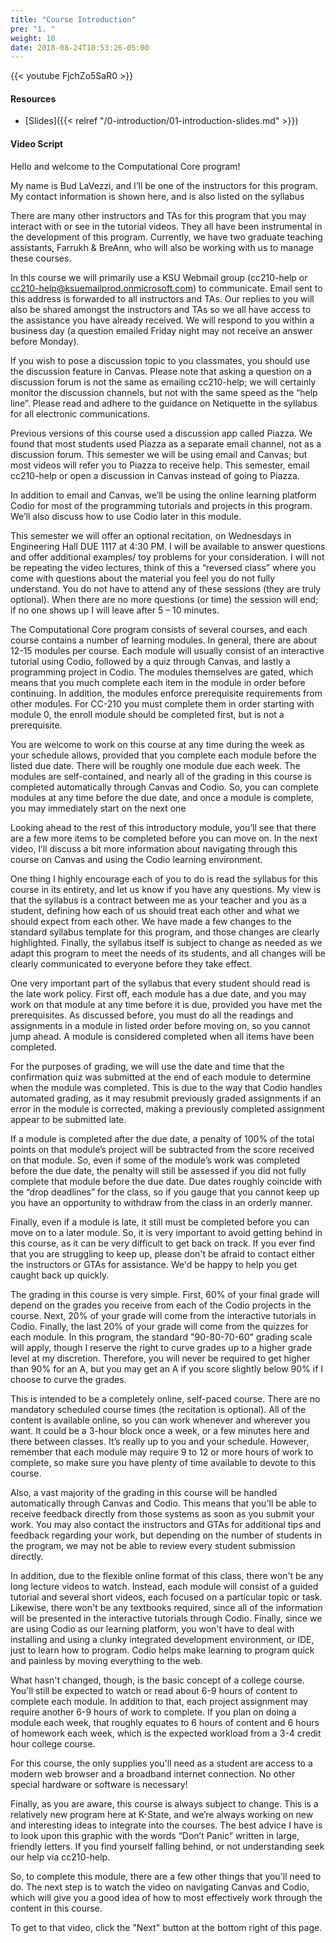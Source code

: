 ```yaml
---
title: "Course Introduction"
pre: "1. "
weight: 10
date: 2018-08-24T10:53:26-05:00
---
```


{{< youtube FjchZo5SaR0 >}}

#### Resources

* [Slides]({{< relref "/0-introduction/01-introduction-slides.md" >}})

#### Video Script

Hello and welcome to the Computational Core program!

My name is Bud LaVezzi, and I’ll be one of the instructors for this program. My contact information is shown here, and is also listed on the syllabus

There are many other instructors and TAs for this program that you may interact with or see in the tutorial videos. They all have been instrumental in the development of this program. Currently, we have two graduate teaching assistants, Farrukh & BreAnn, who will also be working with us to manage these courses.

In this course we will primarily use a KSU Webmail group (cc210-help or cc210-help@ksuemailprod.onmicrosoft.com) to communicate.  Email sent to this address is forwarded to all instructors and TAs.  Our replies to you will also be shared amongst the instructors and TAs so we all have access to the assistance you have already received. We will respond to you within a business day (a question emailed Friday night may not receive an answer before Monday).

If you wish to pose a discussion topic to you classmates, you should use the discussion feature in Canvas.  Please note that asking a question on a discussion forum is not the same as emailing cc210-help; we will certainly monitor the discussion channels, but not with the same speed as the “help line”.  Please read and adhere to the guidance on Netiquette in the syllabus for all electronic communications.

Previous versions of this course used a discussion app called Piazza.  We found that most students used Piazza as a separate email channel, not as a discussion forum.  This semester we will be using email and Canvas; but most videos will refer you to Piazza to receive help.  This semester, email cc210-help or open a discussion in Canvas instead of going to Piazza.

In addition to email and Canvas, we’ll be using the online learning platform Codio for most of the programming tutorials and projects in this program. We’ll also discuss how to use Codio later in this module.

This semester we will offer an optional recitation, on Wednesdays in Engineering Hall DUE 1117 at 4:30 PM.  I will be available to answer questions and offer additional examples/ toy problems for your consideration.  I will not be repeating the video lectures, think of this a “reversed class” where you come with questions about the material you feel you do not fully understand.  You do not have to attend any of these sessions (they are truly optional).  When there are no more questions (or time) the session will end; if no one shows up I will leave after 5 – 10 minutes.

The Computational Core program consists of several courses, and each course contains a number of learning modules. In general, there are about 12-15 modules per course. Each module will usually consist of an interactive tutorial using Codio, followed by a quiz through Canvas, and lastly a programming project in Codio. The modules themselves are gated, which means that you much complete each item in the module in order before continuing. In addition, the modules enforce prerequisite requirements from other modules.  For CC-210 you must complete them in order starting with module 0, the enroll module should be completed first, but is not a prerequisite. 

You are welcome to work on this course at any time during the week as your schedule allows, provided that you complete each module before the listed due date. There will be roughly one module due each week. The modules are self-contained, and nearly all of the grading in this course is completed automatically through Canvas and Codio. So, you can complete modules at any time before the due date, and once a module is complete, you may immediately start on the next one

Looking ahead to the rest of this introductory module, you’ll see that there are a few more items to be completed before you can move on. In the next video, I’ll discuss a bit more information about navigating through this course on Canvas and using the Codio learning environment.

One thing I highly encourage each of you to do is read the syllabus for this course in its entirety, and let us know if you have any questions. My view is that the syllabus is a contract between me as your teacher and you as a student, defining how each of us should treat each other and what we should expect from each other. We have made a few changes to the standard syllabus template for this program, and those changes are clearly highlighted. Finally, the syllabus itself is subject to change as needed as we adapt this program to meet the needs of its students, and all changes will be clearly communicated to everyone before they take effect.

One very important part of the syllabus that every student should read is the late work policy. First off, each module has a due date, and you may work on that module at any time before it is due, provided you have met the prerequisites. As discussed before, you must do all the readings and assignments in a module in listed order before moving on, so you cannot jump ahead. A module is considered completed when all items have been completed.

For the purposes of grading, we will use the date and time that the confirmation quiz was submitted at the end of each module to determine when the module was completed. This is due to the way that Codio handles automated grading, as it may resubmit previously graded assignments if an error in the module is corrected, making a previously completed assignment appear to be submitted late.

If a module is completed after the due date, a penalty of 100% of the total points on that module’s project will be subtracted from the score received on that module. So, even if some of the module’s work was completed before the due date, the penalty will still be assessed if you did not fully complete that module before the due date.  Due dates roughly coincide with the “drop deadlines” for the class, so if you gauge that you cannot keep up you have an opportunity to withdraw from the class in an orderly manner.

Finally, even if a module is late, it still must be completed before you can move on to a later module. So, it is very important to avoid getting behind in this course, as it can be very difficult to get back on track. If you ever find that you are struggling to keep up, please don't be afraid to contact either the instructors or GTAs for assistance. We'd be happy to help you get caught back up quickly.

The grading in this course is very simple. First, 60% of your final grade will depend on the grades you receive from each of the Codio projects in the course. Next, 20% of your grade will come from the interactive tutorials in Codio. Finally, the last 20% of your grade will come from the quizzes for each module. In this program, the standard "90-80-70-60" grading scale will apply, though I reserve the right to curve grades up to a higher grade level at my discretion. Therefore, you will never be required to get higher than 90% for an A, but you may get an A if you score slightly below 90% if I choose to curve the grades.

This is intended to be a completely online, self-paced course. There are no mandatory scheduled course times (the recitation is optional). All of the content is available online, so you can work whenever and wherever you want. It could be a 3-hour block once a week, or a few minutes here and there between classes. It’s really up to you and your schedule. However, remember that each module may require 9 to 12 or more hours of work to complete, so make sure you have plenty of time available to devote to this course.

Also, a vast majority of the grading in this course will be handled automatically through Canvas and Codio. This means that you'll be able to receive feedback directly from those systems as soon as you submit your work. You may also contact the instructors and GTAs for additional tips and feedback regarding your work, but depending on the number of students in the program, we may not be able to review every student submission directly.

In addition, due to the flexible online format of this class, there won't be any long lecture videos to watch. Instead, each module will consist of a guided tutorial and several short videos, each focused on a particular topic or task. Likewise, there won't be any textbooks required, since all of the information will be presented in the interactive tutorials through Codio. Finally, since we are using Codio as our learning platform, you won't have to deal with installing and using a clunky integrated development environment, or IDE, just to learn how to program. Codio helps make learning to program quick and painless by moving everything to the web.

What hasn't changed, though, is the basic concept of a college course. You'll still be expected to watch or read about 6-9 hours of content to complete each module. In addition to that, each project assignment may require another 6-9 hours of work to complete. If you plan on doing a module each week, that roughly equates to 6 hours of content and 6 hours of homework each week, which is the expected workload from a 3-4 credit hour college course.

For this course, the only supplies you'll need as a student are access to a modern web browser and a broadband internet connection. No other special hardware or software is necessary!

Finally, as you are aware, this course is always subject to change. This is a relatively new program here at K-State, and we’re always working on new and interesting ideas to integrate into the courses. The best advice I have is to look upon this graphic with the words “Don’t Panic” written in large, friendly letters.  If you find yourself falling behind, or not understanding seek our help via cc210-help.

So, to complete this module, there are a few other things that you'll need to do. The next step is to watch the video on navigating Canvas and Codio, which will give you a good idea of how to most effectively work through the content in this course.

To get to that video, click the "Next" button at the bottom right of this page.
